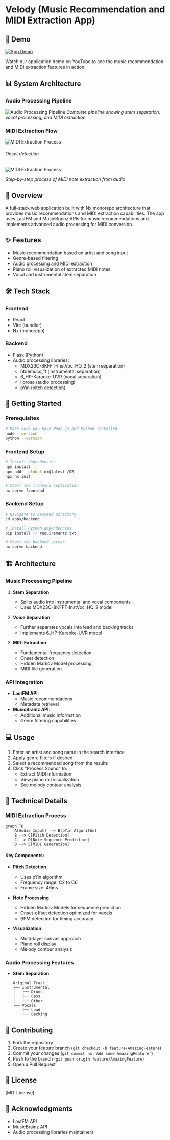 # Velody (Music Recommendation and MIDI Extraction App)

## 🎥 Demo

[![App Demo](https://img.shields.io/badge/YouTube-Demo-red)](https://www.youtube.com/watch?v=LKfWj7dMsFg)

Watch our application demo on YouTube to see the music recommendation and MIDI extraction features in action.

## 📊 System Architecture

### Audio Processing Pipeline
![Audio Processing Pipeline](assets/pipeline.png)
*Complete pipeline showing stem separation, vocal processing, and MIDI extraction*

### MIDI Extraction Flow
![MIDI Extraction Process](assets/Midi-extraction-Core.png)

###### Onset detection
![MIDI Extraction Process](assets/midi-extraction.png)

*Step-by-step process of MIDI note extraction from audio*

## 🎵 Overview

A full-stack web application built with Nx monorepo architecture that provides music recommendations and MIDI extraction capabilities. The app uses LastFM and MusicBrainz APIs for music recommendations and implements advanced audio processing for MIDI conversion.

## ✨ Features

* Music recommendation based on artist and song input
* Genre-based filtering
* Audio processing and MIDI extraction
* Piano roll visualization of extracted MIDI notes
* Vocal and instrumental stem separation

## 🛠️ Tech Stack

### Frontend
* React
* Vite (bundler)
* Nx (monorepo)

### Backend
* Flask (Python)
* Audio processing libraries:
  * MDX23C-8KFFT-InstVoc_HQ_2 (stem separation)
  * htdemucs_ft (instrumental separation)
  * 6_HP-Karaoke-UVR (vocal separation)
  * librosa (audio processing)
  * pYin (pitch detection)

## 🚀 Getting Started

### Prerequisites

```bash
# Make sure you have Node.js and Python installed
node --version
python --version
```

### Frontend Setup

```bash
# Install dependencies
npm install
npm add --global nx@latest /OR
npx nx init

# Start the frontend application
nx serve frontend
```

### Backend Setup

```bash
# Navigate to backend directory
cd apps/backend

# Install Python dependencies
pip install -r requirements.txt

# Start the backend server
nx serve backend
```

## 🏗️ Architecture

### Music Processing Pipeline

1. **Stem Separation**
   * Splits audio into instrumental and vocal components
   * Uses MDX23C-8KFFT-InstVoc_HQ_2 model

2. **Voice Separation**
   * Further separates vocals into lead and backing tracks
   * Implements 6_HP-Karaoke-UVR model

3. **MIDI Extraction**
   * Fundamental frequency detection
   * Onset detection
   * Hidden Markov Model processing
   * MIDI file generation

### API Integration

* **LastFM API**: 
  * Music recommendations
  * Metadata retrieval
* **MusicBrainz API**: 
  * Additional music information
  * Genre filtering capabilities

## 💻 Usage

1. Enter an artist and song name in the search interface
2. Apply genre filters if desired
3. Select a recommended song from the results
4. Click "Process Sound" to:
   * Extract MIDI information
   * View piano roll visualization
   * See melody contour analysis

## 🔧 Technical Details

### MIDI Extraction Process

```mermaid
graph TD
    A[Audio Input] --> B[pYin Algorithm]
    B --> C[Pitch Detection]
    C --> D[Note Sequence Prediction]
    D --> E[MIDI Generation]
```

#### Key Components:

* **Pitch Detection**
  * Uses pYin algorithm
  * Frequency range: C2 to C6
  * Frame size: 46ms

* **Note Processing**
  * Hidden Markov Models for sequence prediction
  * Onset-offset detection optimized for vocals
  * BPM detection for timing accuracy

* **Visualization**
  * Multi-layer canvas approach
  * Piano roll display
  * Melody contour analysis

### Audio Processing Features

* **Stem Separation**
  ```plaintext
  Original Track
  ├── Instrumental
  │   ├── Drums
  │   ├── Bass
  │   └── Other
  └── Vocals
      ├── Lead
      └── Backing
  ```

## 🤝 Contributing

1. Fork the repository
2. Create your feature branch (`git checkout -b feature/AmazingFeature`)
3. Commit your changes (`git commit -m 'Add some AmazingFeature'`)
4. Push to the branch (`git push origin feature/AmazingFeature`)
5. Open a Pull Request

## 📝 License

[MIT License]

## 🙏 Acknowledgments

* LastFM API
* MusicBrainz API
* Audio processing libraries maintainers
